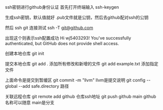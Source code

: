 ssh密钥进行github身份认证
首先打开终端输入
ssh-keygen  

生成ssh密钥，默认值就好
.pub文件就是公钥，然后去github配对ssh的公钥

然后
ssh git  连接测试
ssh -T git@github.com

出现这个则表示ssh配置成功
Hi wj5403293! You've successfully authenticated, but GitHub does not provide shell access.

创建本地仓库
git init

提交本地仓库
git add .    添加所有修改和新增的文件
git add example.txt  添加指定文件

上面命令是提交到暂缓区
git commit -m "llvm"  llvm是提交说明
git config --global --add safe.directory 路径

关联远程仓库
git remote add github 仓库ssh地址
git push github main
github名称可以随意 main是分支